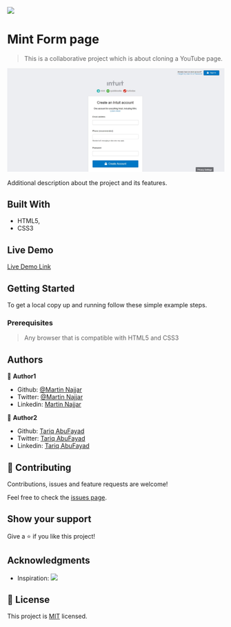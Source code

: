 ![](https://img.shields.io/badge/Microverse-blueviolet)

# Mint Form page

> This is a collaborative project which is about cloning a YouTube page.

![screenshot](./imgs/app_screenshot.jpg)

Additional description about the project and its features.

## Built With

- HTML5,
- CSS3

## Live Demo

[Live Demo Link](https://tariqabufayad.github.io/Microverse-html-forms/)

## Getting Started

To get a local copy up and running follow these simple example steps.

### Prerequisites

> Any browser that is compatible with HTML5 and CSS3

## Authors

👤 **Author1**

- Github: [@Martin Najjar](https://github.com/martinnajjar12)
- Twitter: [@Martin Najjar](https://twitter.com/martin_najjar)
- Linkedin: [Martin Najjar](https://www.linkedin.com/in/martin-najjar-174948198/)

👤 **Author2**

- Github: [Tariq AbuFayad](https://github.com/tariqabufayad)
- Twitter: [Tariq AbuFayad](https://twitter.com/tareqabufayad)
- Linkedin: [Tariq AbuFayad](https://www.linkedin.com/in/tariq-ij-abufayad/)

## 🤝 Contributing

Contributions, issues and feature requests are welcome!

Feel free to check the [issues page](issues/).

## Show your support

Give a ⭐️ if you like this project!

## Acknowledgments

- Inspiration: ![](https://img.shields.io/badge/Microverse-blueviolet)

## 📝 License

This project is [MIT](lic.url) licensed.

